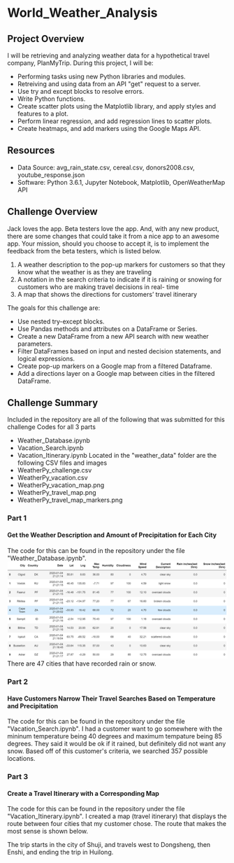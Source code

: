 # World_Weather_Analysis

## Project Overview
I will be retrieving and analyzing weather data for a hypothetical travel company, PlanMyTrip. During this project, I will be:
  - Performing tasks using new Python libraries and modules.
  - Retreiving and using data from an API "get" request to a server.
  - Use try and except blocks to resolve errors.
  - Write Python functions.
  - Create scatter plots using the Matplotlib library, and apply styles and features to a plot.
  - Perform linear regression, and add regression lines to scatter plots.
  - Create heatmaps, and add markers using the Google Maps API.

## Resources
- Data Source: avg_rain_state.csv, cereal.csv, donors2008.csv, youtube_response.json
- Software: Python 3.6.1, Jupyter Notebook, Matplotlib, OpenWeatherMap API

## Challenge Overview
Jack loves the app. Beta testers love the app. And, with any new product, there are some changes that could take it from a nice app to an awesome app. Your mission, should you choose to accept it, is to implement the feedback from the beta testers, which is listed below.
  1. A weather description to the pop-up markers for customers so that they know what the weather is as they are traveling
  2. A notation in the search criteria to indicate if it is raining or snowing for customers who are making travel decisions in real- time
  3. A map that shows the directions for customers’ travel itinerary

The goals for this challenge are:
  - Use nested try-except blocks.
  - Use Pandas methods and attributes on a DataFrame or Series.
  - Create a new DataFrame from a new API search with new weather parameters.
  - Filter DataFrames based on input and nested decision statements, and logical expressions.
  - Create pop-up markers on a Google map from a filtered Dataframe.
  - Add a directions layer on a Google map between cities in the filtered DataFrame.

## Challenge Summary
Included in the repository are all of the following that was submitted for this challenge
Codes for all 3 parts
  - Weather_Database.ipynb
  - Vacation_Search.ipynb
  - Vacation_Itinerary.ipynb
Located in the "weather_data" folder are the following CSV files and images
  - WeatherPy_challenge.csv
  - WeatherPy_vacation.csv
  - WeatherPy_vacation_map.png
  - WeatherPy_travel_map.png
  - WeatherPy_travel_map_markers.png

### Part 1
#### Get the Weather Description and Amount of Precipitation for Each City
The code for this can be found in the repository under the file "Weather_Database.ipynb".
![](https://github.com/jusnguyen03/World_Weather_Analysis/blob/master/weather_data/Weather_Database_df.png)
There are 47 cities that have recorded rain or snow.

### Part 2
#### Have Customers Narrow Their Travel Searches Based on Temperature and Precipitation
The code for this can be found in the repository under the file "Vacation_Search.ipynb".
I had a customer want to go somewhere with the mininum temperature being 40 degrees and maximum tempature being 85 degrees. They said it would be ok if it rained, but definitely did not want any snow. Based off of this customer's criteria, we searched 357 possible locations. 



### Part 3
#### Create a Travel Itinerary with a Corresponding Map
The code for this can be found in the repository under the file "Vacation_Itinerary.ipynb".
I created a map (travel itinerary) that displays the route between four cities that my customer chose. The route that makes the most sense is shown below.

The trip starts in the city of Shuji, and travels west to Dongsheng, then Enshi, and ending the trip in Huilong.
